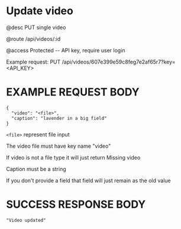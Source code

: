 # Update video
@desc PUT single video

@route /api/videos/:id

@access Protected -- API key, require user login

Example request: PUT /api/videos/607e399e59c8feg7e2af65r7?key=<API_KEY>

# EXAMPLE REQUEST BODY
```
{
  "video": "<file>",
  "caption": "lavender in a big field"
}
```

`<file>` represent file input

The video file must have key name "video"

If video is not a file type it will just return Missing video

Caption must be a string

If you don't provide a field that field will just remain as the old value

# SUCCESS RESPONSE BODY
```
"Video updated"
```